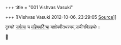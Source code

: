 +++
title = "001 Vishvas Vasuki"

+++
[[Vishvas Vasuki	2012-10-06, 23:29:05 [Source](https://groups.google.com/g/samskrita/c/A4_9ryjNwZo)]]



दृश्यते [पार्वत्या](http://www.flysfo.com/web/page/sfo_museum/exhibitions/terminal3_exhibitions/north_connect/hindu_deities/07.html#top) च
[महिषमर्दिन्या](http://twitter.com/blog_supplement/status/254480362841964544/photo/1/large) यज्ञोपवीतधरणम् प्राचीनविग्रहयोः।



